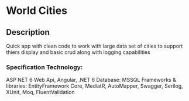 
# World Cities 

## Description
Quick app with clean code to work with large data set of cities to support thiers display and basic crud along with logging capabilities

### Specification Technology: 
ASP NET 6 Web Api, Angular, .NET 6 
Database: MSSQL
Frameworks & libraries: EntityFramework Core, MediatR, AutoMapper, Swagger, Serilog, XUnit, Moq, FluentValidation
